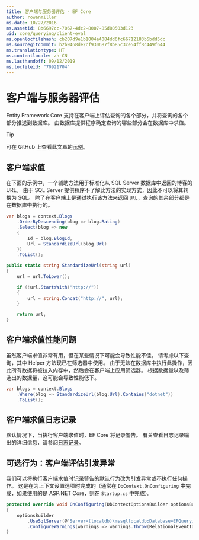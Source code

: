 ```yaml
---
title: 客户端与服务器评估 - EF Core
author: rowanmiller
ms.date: 10/27/2016
ms.assetid: 8b6697cc-7067-4dc2-8007-85d80503d123
uid: core/querying/client-eval
ms.openlocfilehash: cb207d9e1b1004a4084dd6fc66712183b5bdd5dc
ms.sourcegitcommit: b2b9468de2cf930687f8b85c3ce54ff8c449f644
ms.translationtype: HT
ms.contentlocale: zh-CN
ms.lasthandoff: 09/12/2019
ms.locfileid: "70921704"
---
```

# <a name="client-vs-server-evaluation"></a>客户端与服务器评估

Entity Framework Core 支持在客户端上评估查询的各个部分，并将查询的各个部分推送到数据库。 由数据库提供程序确定查询的哪些部分会在数据库中求值。

> [!TIP]  
> 可在 GitHub 上查看此文章的[示例](https://github.com/aspnet/EntityFramework.Docs/tree/master/samples/core/Querying)。

## <a name="client-evaluation"></a>客户端求值

在下面的示例中，一个辅助方法用于标准化从 SQL Server 数据库中返回的博客的 URL。 由于 SQL Server 提供程序不了解此方法的实现方式，因此不可以将其转换为 SQL。 除了在客户端上是通过执行该方法来返回 `URL`，查询的其余部分都是在数据库中执行的。

<!-- [!code-csharp[Main](samples/core/Querying/ClientEval/Sample.cs?highlight=6)] -->
``` csharp
var blogs = context.Blogs
    .OrderByDescending(blog => blog.Rating)
    .Select(blog => new
    {
        Id = blog.BlogId,
        Url = StandardizeUrl(blog.Url)
    })
    .ToList();
```

<!-- [!code-csharp[Main](samples/core/Querying/ClientEval/Sample.cs)] -->
``` csharp
public static string StandardizeUrl(string url)
{
    url = url.ToLower();

    if (!url.StartsWith("http://"))
    {
        url = string.Concat("http://", url);
    }

    return url;
}
```

## <a name="client-evaluation-performance-issues"></a>客户端求值性能问题

虽然客户端求值非常有用，但在某些情况下可能会导致性能不佳。 请考虑以下查询，其中 Helper 方法现已在筛选器中使用。 由于无法在数据库中执行此操作，因此所有数据将被拉入内存中，然后会在客户端上应用筛选器。 根据数据量以及筛选出的数据量，这可能会导致性能低下。

<!-- [!code-csharp[Main](samples/core/Querying/ClientEval/Sample.cs)] -->
``` csharp
var blogs = context.Blogs
    .Where(blog => StandardizeUrl(blog.Url).Contains("dotnet"))
    .ToList();
```

## <a name="client-evaluation-logging"></a>客户端求值日志记录

默认情况下，当执行客户端求值时，EF Core 将记录警告。 有关查看日志记录输出的详细信息，请参阅[日志记录](../miscellaneous/logging.md)。 

## <a name="optional-behavior-throw-an-exception-for-client-evaluation"></a>可选行为：客户端评估引发异常

我们可以将执行客户端求值时记录警告的默认行为改为引发异常或不执行任何操作。 这是在为上下文设置选项时完成的（通常在 `DbContext.OnConfiguring` 中完成，如果使用的是 ASP.NET Core，则在 `Startup.cs` 中完成）。

<!-- [!code-csharp[Main](samples/core/Querying/ClientEval/ThrowOnClientEval/BloggingContext.cs?highlight=5)] -->
``` csharp
protected override void OnConfiguring(DbContextOptionsBuilder optionsBuilder)
{
    optionsBuilder
        .UseSqlServer(@"Server=(localdb)\mssqllocaldb;Database=EFQuerying;Trusted_Connection=True;")
        .ConfigureWarnings(warnings => warnings.Throw(RelationalEventId.QueryClientEvaluationWarning));
}
```
